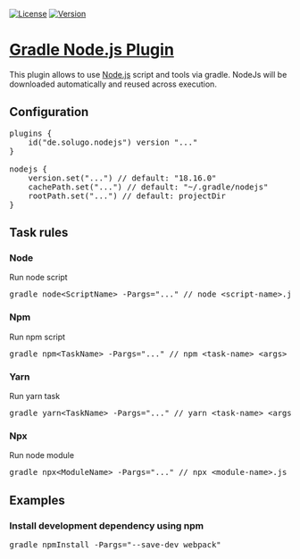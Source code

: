 [![License](https://img.shields.io/github/license/solugo/gradle-nodejs-plugin.svg?style=for-the-badge)](https://github.com/solugo/gradle-nodejs-plugin/blob/master/LICENSE)
[![Version](https://img.shields.io/maven-metadata/v/https/plugins.gradle.org/m2/de/solugo/gradle/gradle-nodejs-plugin/maven-metadata.xml.svg?style=for-the-badge)](https://plugins.gradle.org/m2/de/solugo/gradle/gradle-nodejs-plugin/)

# [Gradle Node.js Plugin](https://plugins.gradle.org/plugin/de.solugo.gradle.nodejs)
This plugin allows to use [Node.js](https://nodejs.org) script and tools via gradle. NodeJs will be downloaded automatically and reused across 
execution.

## Configuration
<pre>
plugins {
    id("de.solugo.nodejs") version "..."
}

nodejs {
    version.set("...") // default: "18.16.0"
    cachePath.set("...") // default: "~/.gradle/nodejs"
    rootPath.set("...") // default: projectDir
}
</pre>

## Task rules

### Node
Run node script

<pre>
gradle node&lt;ScriptName&gt; -Pargs="..." // node &lt;script-name&gt;.js &lt;args&gt;
</pre>

### Npm
Run npm script

<pre>
gradle npm&lt;TaskName&gt; -Pargs="..." // npm &lt;task-name&gt; &lt;args&gt;
</pre>

### Yarn
Run yarn task

<pre>
gradle yarn&lt;TaskName&gt; -Pargs="..." // yarn &lt;task-name&gt; &lt;args&gt;
</pre>


### Npx
Run node module

<pre>
gradle npx&lt;ModuleName&gt; -Pargs="..." // npx &lt;module-name&gt;.js &lt;args&gt;
</pre>


## Examples

### Install development dependency using npm
<pre>
gradle npmInstall -Pargs="--save-dev webpack"
</pre>

